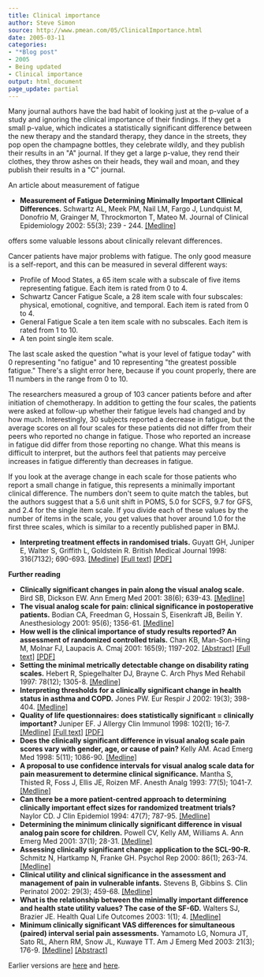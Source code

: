 ```yaml
---
title: Clinical importance
author: Steve Simon
source: http://www.pmean.com/05/ClinicalImportance.html
date: 2005-03-11
categories:
- "*Blog post"
- 2005
- Being updated
- Clinical importance
output: html_document
page_update: partial
---
```

Many journal authors have the bad habit of looking just at the p-value
of a study and ignoring the clinical importance of their findings. If
they get a small p-value, which indicates a statistically significant
difference between the new therapy and the standard therapy, they dance
in the streets, they pop open the champagne bottles, they celebrate
wildly, and they publish their results in an "A" journal. If they get
a large p-value, they rend their clothes, they throw ashes on their
heads, they wail and moan, and they publish their results in a "C"
journal.

An article about measurement of fatigue

- **Measurement of Fatigue Determining Minimally Important Cllinical
Differences.** Schwartz AL, Meek PM, Nail LM, Fargo J, Lundquist M,
Donofrio M, Grainger M, Throckmorton T, Mateo M. Journal of Clinical
Epidemiology 2002: 55(3); 239 - 244.
[\[Medline\]](http://www.ncbi.nlm.nih.gov/entrez/query.fcgi?cmd=Retrieve&db=PubMed&list_uids=11864794)

offers some valuable lessons about clinically relevant differences.

Cancer patients have major problems with fatigue. The only good measure
is a self-report, and this can be measured in several different ways:

- Profile of Mood States, a 65 item scale with a subscale of five
items representing fatigue. Each item is rated from 0 to 4.
- Schwartz Cancer Fatigue Scale, a 28 item scale with four subscales:
physical, emotional, cognitive, and temporal. Each item is rated
from 0 to 4.
- General Fatigue Scale a ten item scale with no subscales. Each item
is rated from 1 to 10.
- A ten point single item scale.

The last scale asked the question "what is your level of fatigue
today" with 0 representing "no fatigue" and 10 representing "the
greatest possible fatigue." There's a slight error here, because if
you count properly, there are 11 numbers in the range from 0 to 10.

The researchers measured a group of 103 cancer patients before and after
initiation of chemotherapy. In addition to getting the four scales, the
patients were asked at follow-up whether their fatigue levels had
changed and by how much. Interestingly, 30 subjects reported a decrease
in fatigue, but the average scores on all four scales for these patients
did not differ from their peers who reported no change in fatigue. Those
who reported an increase in fatigue did differ from those reporting no
change. What this means is difficult to interpret, but the authors feel
that patients may perceive increases in fatigue differently than
decreases in fatigue.

If you look at the average change in each scale for those patients who
report a small change in fatigue, this represents a minimally important
clinical difference. The numbers don't seem to quite match the tables,
but the authors suggest that a 5.6 unit shift in POMS, 5.0 for SCFS, 9.7
for GFS, and 2.4 for the single item scale. If you divide each of these
values by the number of items in the scale, you get values that hover
around 1.0 for the first three scales, which is similar to a recently
published paper in BMJ.

- **Interpreting treatment effects in randomised trials.** Guyatt GH,
Juniper E, Walter S, Griffith L, Goldstein R. British Medical
Journal 1998: 316(7132); 690-693.
[\[Medline\]](http://www.ncbi.nlm.nih.gov/entrez/query.fcgi?cmd=Retrieve&db=PubMed&list_uids=9522799&dopt=Abstract)
[\[Full
text\]](http://bmj.bmjjournals.com/cgi/content/full/316/7132/690)
[\[PDF\]](http://bmj.bmjjournals.com/cgi/reprint/316/7132/690.pdf)

**Further reading**

- **Clinically significant changes in pain along the visual analog
scale.** Bird SB, Dickson EW. Ann Emerg Med 2001: 38(6); 639-43.
[\[Medline\]](http://www.ncbi.nlm.nih.gov/entrez/query.fcgi?cmd=Retrieve&db=PubMed&list_uids=11719742&dopt=Abstract)
- **The visual analog scale for pain: clinical significance in
postoperative patients.** Bodian CA, Freedman G, Hossain S,
Eisenkraft JB, Beilin Y. Anesthesiology 2001: 95(6); 1356-61.
[\[Medline\]](http://www.ncbi.nlm.nih.gov/entrez/query.fcgi?cmd=Retrieve&db=PubMed&list_uids=11748392&dopt=Abstract)
- **How well is the clinical importance of study results reported? An
assessment of randomized controlled trials.** Chan KB, Man-Son-Hing
M, Molnar FJ, Laupacis A. Cmaj 2001: 165(9); 1197-202.
[\[Abstract\]](http://www.cmaj.ca/cgi/content/abstract/165/9/1197)
[\[Full text\]](http://www.cmaj.ca/cgi/content/full/165/9/1197)
[\[PDF\]](http://www.cmaj.ca/cgi/reprint/165/9/1197.pdf)
- **Setting the minimal metrically detectable change on disability
rating scales.** Hebert R, Spiegelhalter DJ, Brayne C. Arch Phys Med
Rehabil 1997: 78(12); 1305-8.
[\[Medline\]](http://www.ncbi.nlm.nih.gov/entrez/query.fcgi?cmd=Retrieve&db=PubMed&list_uids=9421982)
- **Interpreting thresholds for a clinically significant change in
health status in asthma and COPD.** Jones PW. Eur Respir J 2002:
19(3); 398-404.
[\[Medline\]](http://www.ncbi.nlm.nih.gov/entrez/query.fcgi?cmd=Retrieve&db=PubMed&list_uids=11936514&dopt=Abstract)
- **Quality of life questionnaires: does statistically significant =
clinically important?** Juniper EF. J Allergy Clin Immunol 1998:
102(1); 16-7.
[\[Medline\]](http://www.ncbi.nlm.nih.gov/entrez/query.fcgi?cmd=Retrieve&db=PubMed&list_uids=9679842&dopt=Abstract)
[\[Full
text\]](http://www2.us.elsevierhealth.com/scripts/om.dll/serve?retrieve=/pii/S0091674998002334&nav=full)
[\[PDF\]](http://www2.us.elsevierhealth.com/scripts/om.dll/serve?action=get-media&id=a90088&trueID=pdf_90088&location=jai981021&type=pdf&name=x.pdf)
- **Does the clinically significant difference in visual analog scale
pain scores vary with gender, age, or cause of pain?** Kelly AM.
Acad Emerg Med 1998: 5(11); 1086-90.
[\[Medline\]](http://www.ncbi.nlm.nih.gov/entrez/query.fcgi?cmd=Retrieve&db=PubMed&list_uids=9835471&dopt=Abstract)
- **A proposal to use confidence intervals for visual analog scale
data for pain measurement to determine clinical significance.**
Mantha S, Thisted R, Foss J, Ellis JE, Roizen MF. Anesth Analg 1993:
77(5); 1041-7.
[\[Medline\]](http://www.ncbi.nlm.nih.gov/entrez/query.fcgi?cmd=Retrieve&db=PubMed&list_uids=8214704&dopt=Abstract)
- **Can there be a more patient-centred approach to determining
clinically important effect sizes for randomized treatment trials?**
Naylor CD. J Clin Epidemiol 1994: 47(7); 787-95.
[\[Medline\]](http://www.ncbi.nlm.nih.gov/entrez/query.fcgi?cmd=Retrieve&db=PubMed&list_uids=7722592&dopt=Abstract)
- **Determining the minimum clinically significant difference in
visual analog pain score for children.** Powell CV, Kelly AM,
Williams A. Ann Emerg Med 2001: 37(1); 28-31.
[\[Medline\]](http://www.ncbi.nlm.nih.gov/entrez/query.fcgi?cmd=Retrieve&db=PubMed&list_uids=11145767&dopt=Abstract)
- **Assessing clinically significant change: application to the
SCL-90-R.** Schmitz N, Hartkamp N, Franke GH. Psychol Rep 2000:
86(1); 263-74.
[\[Medline\]](http://www.ncbi.nlm.nih.gov/entrez/query.fcgi?cmd=Retrieve&db=PubMed&list_uids=10778279&dopt=Abstract)
- **Clinical utility and clinical significance in the assessment and
management of pain in vulnerable infants.** Stevens B, Gibbins S.
Clin Perinatol 2002: 29(3); 459-68.
[\[Medline\]](http://www.ncbi.nlm.nih.gov/entrez/query.fcgi?cmd=Retrieve&db=PubMed&list_uids=12380469&dopt=Abstract)
- **What is the relationship between the minimally important
difference and health state utility values? The case of the SF-6D.**
Walters SJ, Brazier JE. Health Qual Life Outcomes 2003: 1(1); 4.
[\[Medline\]](http://www.ncbi.nlm.nih.gov/entrez/query.fcgi?cmd=Retrieve&db=PubMed&list_uids=12737635&dopt=Abstract)
- **Minimum clinically significant VAS differences for simultaneous
(paired) interval serial pain assessments.** Yamamoto LG, Nomura JT,
Sato RL, Ahern RM, Snow JL, Kuwaye TT. Am J Emerg Med 2003: 21(3);
176-9.
[\[Medline\]](http://www.ncbi.nlm.nih.gov/entrez/query.fcgi?cmd=Retrieve&db=PubMed&list_uids=12811707&dopt=Abstract)
[\[Abstract\]](http://www2.us.elsevierhealth.com/scripts/om.dll/serve?retrieve=/pii/S0735675702422553&)

Earlier versions are [here][sim1] and [here][sim2].


[sim1]: http://www.pmean.com/05/ClinicalImportance.html
[sim2]: http://new.pmean.com/addressing-clinical-importance/

